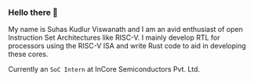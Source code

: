 ### Hello there 👋

My name is Suhas Kudlur Viswanath and I am an avid enthusiast of open Instruction Set Architectures like RISC-V. I mainly develop RTL for processors using the RISC-V ISA and write Rust code to aid in developing these cores.

Currently an ```SoC Intern``` at InCore Semiconductors Pvt. Ltd.

